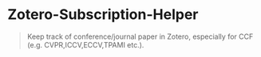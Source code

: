 # Zotero-Subscription-Helper

> Keep track of conference/journal paper in Zotero, especially for CCF (e.g. CVPR,ICCV,ECCV,TPAMI etc.).

